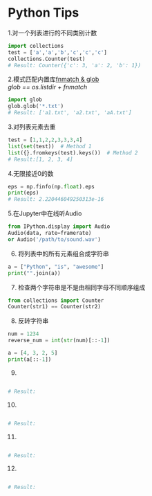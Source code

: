 # Python Tips

1.对一个列表进行的不同类别计数
```python
import collections
test = ['a','a','b','c','c','c']
collections.Counter(test)
# Result: Counter({'c': 3, 'a': 2, 'b': 1})
```

2.模式匹配内置库[fnmatch & glob](https://www.cnblogs.com/dachenzi/p/8215584.html) <br>
*glob == os.listdir + fnmatch*
```python
import glob
glob.glob('*.txt')
# Result: ['a1.txt', 'a2.txt', 'aA.txt']
```
3.对列表元素去重
```python
test = [1,1,2,2,3,3,3,4]
list(set(test))  # Method 1
list({}.fromkeys(test).keys())  # Method 2
# Result:[1, 2, 3, 4]
```

4.无限接近0的数
```python
eps = np.finfo(np.float).eps
print(eps)
# Result: 2.220446049250313e-16
```

5.在Jupyter中在线听Audio
```python
from IPython.display import Audio
Audio(data, rate=framerate)
or Audio('/path/to/sound.wav')
```

6. 将列表中的所有元素组合成字符串
```python
a = ["Python", "is", "awesome"]
print("".join(a))
```

7. 检查两个字符串是不是由相同字母不同顺序组成
```python
from collections import Counter
Counter(str1) == Counter(str2)
```

8. 反转字符串
```python
num = 1234
reverse_num = int(str(num)[::-1])

a = [4, 3, 2, 5]
print(a[::-1])
```

9.
```python

# Result: 
```

10.
```python

# Result: 
```

11.
```python

# Result: 
```

12.
```python

# Result: 
```

